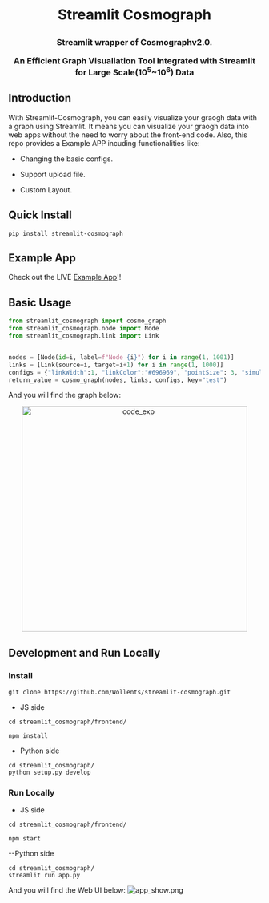 <h1 align="center"> <p>Streamlit Cosmograph</p></h1>
<h3 align="center">
<p>Streamlit wrapper of <a herf="https://cosmograph.app/" >Cosmographv2.0.</a> </p>
  <p>An Efficient Graph Visualiation Tool Integrated with Streamlit for Large Scale(10<sup>5</sup>~10<sup>6</sup>) Data</p>
</h3>

## Introduction

With Streamlit-Cosmograph, you can easily visualize your graogh data with a graph using Streamlit. It means you can  visualize your graogh data into web apps without the need to worry about the front-end code. Also, this repo provides a Example APP incuding functionalities like:

- Changing the basic configs.

- Support upload file.

- Custom Layout.


## Quick Install

`pip install streamlit-cosmograph`

## Example App
Check out the LIVE [Example App](https://test-cosmograph.streamlit.app/)!!

## Basic Usage
```python
from streamlit_cosmograph import cosmo_graph
from streamlit_cosmograph.node import Node
from streamlit_cosmograph.link import Link


nodes = [Node(id=i, label=f"Node {i}") for i in range(1, 1001)]
links = [Link(source=i, target=i+1) for i in range(1, 1000)]
configs = {"linkWidth":1, "linkColor":"#696969", "pointSize": 3, "simulation":False}
return_value = cosmo_graph(nodes, links, configs, key="test")
```
And you will find the graph below:
<p style="text-align:center">
  <img src="imgs/code_exp.png" alt="code_exp" width="450" />
</p>

## Development and Run Locally


### Install

`git clone https://github.com/Wollents/streamlit-cosmograph.git`

- JS side

```shell script
cd streamlit_cosmograph/frontend/

npm install
```

- Python side
```shell script
cd streamlit_cosmograph/
python setup.py develop
```


### Run Locally

- JS side

```shell script
cd streamlit_cosmograph/frontend/

npm start
```

--Python side
```shell script
cd streamlit_cosmograph/
streamlit run app.py
```
And you will find the Web UI below:
![app_show.png](imgs/app_show.png)
